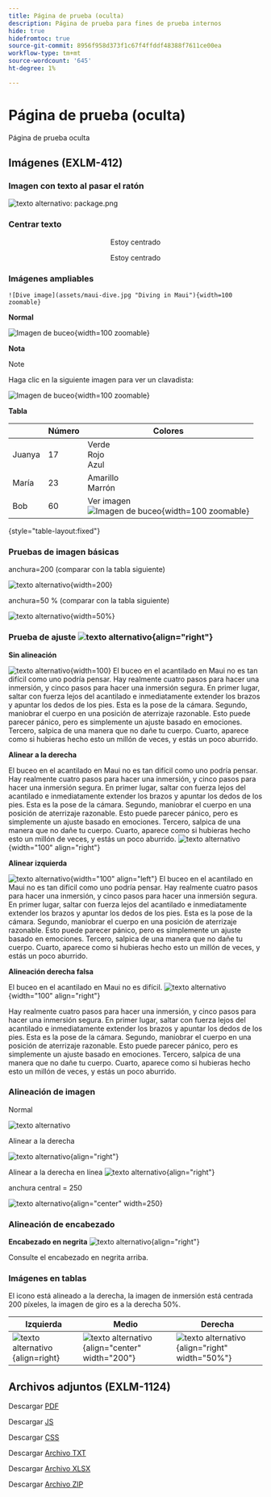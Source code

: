 ```yaml
---
title: Página de prueba (oculta)
description: Página de prueba para fines de prueba internos
hide: true
hidefromtoc: true
source-git-commit: 8956f958d373f1c67f4ffddf48388f7611ce00ea
workflow-type: tm+mt
source-wordcount: '645'
ht-degree: 1%

---
```


# Página de prueba (oculta)

Página de prueba oculta

## Imágenes (EXLM-412)

### Imagen con texto al pasar el ratón

![texto alternativo: package.png](assets/package.png "Texto de desplazamiento: esto es package.png")

### Centrar texto

<p align="center">Estoy centrado</p>

<center>Estoy centrado</center>

### Imágenes ampliables

`![Dive image](assets/maui-dive.jpg "Diving in Maui"){width=100 zoomable}`

**Normal**

![Imagen de buceo](assets/maui-dive.jpg "Buceo en Maui"){width=100 zoomable}

**Nota**

>[!NOTE]
>
>Haga clic en la siguiente imagen para ver un clavadista:
>
>![Imagen de buceo](assets/maui-dive.jpg "Buceo en Maui"){width=100 zoomable}

**Tabla**

|  | Número | Colores |
|---|---|---|
| Juanya | 17 | Verde<br>Rojo<br>Azul |
| María | 23 | Amarillo<br>Marrón |
| Bob | 60 | Ver imagen<br>![Imagen de buceo](assets/maui-dive.jpg "Buceo en Maui"){width=100 zoomable} |

{style="table-layout:fixed"}

### Pruebas de imagen básicas

anchura=200 (comparar con la tabla siguiente)

![texto alternativo](assets/maui-dive.jpg "anchura = 200"){width=200}

anchura=50 % (comparar con la tabla siguiente)

![texto alternativo](assets/maui-flip.jpg "anchura = 50 %"){width=50%}

### Prueba de ajuste ![texto alternativo](assets/package.png "alineado a la derecha"){align="right"}

**Sin alineación**

![texto alternativo](assets/maui-dive.jpg "anchura = 100"){width=100} El buceo en el acantilado en Maui no es tan difícil como uno podría pensar. Hay realmente cuatro pasos para hacer una inmersión, y cinco pasos para hacer una inmersión segura. En primer lugar, saltar con fuerza lejos del acantilado e inmediatamente extender los brazos y apuntar los dedos de los pies. Esta es la pose de la cámara. Segundo, maniobrar el cuerpo en una posición de aterrizaje razonable. Esto puede parecer pánico, pero es simplemente un ajuste basado en emociones. Tercero, salpica de una manera que no dañe tu cuerpo. Cuarto, aparece como si hubieras hecho esto un millón de veces, y estás un poco aburrido.

**Alinear a la derecha**

El buceo en el acantilado en Maui no es tan difícil como uno podría pensar. Hay realmente cuatro pasos para hacer una inmersión, y cinco pasos para hacer una inmersión segura. En primer lugar, saltar con fuerza lejos del acantilado e inmediatamente extender los brazos y apuntar los dedos de los pies. Esta es la pose de la cámara. Segundo, maniobrar el cuerpo en una posición de aterrizaje razonable. Esto puede parecer pánico, pero es simplemente un ajuste basado en emociones. Tercero, salpica de una manera que no dañe tu cuerpo. Cuarto, aparece como si hubieras hecho esto un millón de veces, y estás un poco aburrido. ![texto alternativo](assets/maui-dive.jpg "100 de anchura alineada a la derecha"){width="100" align="right"}

**Alinear izquierda**

![texto alternativo](assets/maui-dive.jpg "Alineación izquierda de 100 anchuras"){width="100" align="left"} El buceo en el acantilado en Maui no es tan difícil como uno podría pensar. Hay realmente cuatro pasos para hacer una inmersión, y cinco pasos para hacer una inmersión segura. En primer lugar, saltar con fuerza lejos del acantilado e inmediatamente extender los brazos y apuntar los dedos de los pies. Esta es la pose de la cámara. Segundo, maniobrar el cuerpo en una posición de aterrizaje razonable. Esto puede parecer pánico, pero es simplemente un ajuste basado en emociones. Tercero, salpica de una manera que no dañe tu cuerpo. Cuarto, aparece como si hubieras hecho esto un millón de veces, y estás un poco aburrido.

**Alineación derecha falsa**

El buceo en el acantilado en Maui no es difícil. ![texto alternativo](assets/maui-dive.jpg "100 de anchura alineada a la derecha"){width="100" align="right"}

Hay realmente cuatro pasos para hacer una inmersión, y cinco pasos para hacer una inmersión segura. En primer lugar, saltar con fuerza lejos del acantilado e inmediatamente extender los brazos y apuntar los dedos de los pies. Esta es la pose de la cámara. Segundo, maniobrar el cuerpo en una posición de aterrizaje razonable. Esto puede parecer pánico, pero es simplemente un ajuste basado en emociones. Tercero, salpica de una manera que no dañe tu cuerpo. Cuarto, aparece como si hubieras hecho esto un millón de veces, y estás un poco aburrido.


### Alineación de imagen

Normal

![texto alternativo](assets/package.png "texto de desplazamiento del icono")

Alinear a la derecha

![texto alternativo](assets/package.png "align=right"){align="right"}

Alinear a la derecha en línea ![texto alternativo](assets/package.png "align=right"){align="right"}

anchura central = 250

![texto alternativo](assets/maui-dive.jpg "align=center"){align=&quot;center&quot; width=250}

### Alineación de encabezado

**Encabezado en negrita** ![texto alternativo](assets/package.png "align=right"){align="right"}

Consulte el encabezado en negrita arriba.

### Imágenes en tablas

El icono está alineado a la derecha, la imagen de inmersión está centrada 200 píxeles, la imagen de giro es a la derecha 50%.

| <center>Izquierda | Medio | Derecha</center> |
|---|---|---|
| ![texto alternativo](assets/package.png "align=right"){align=right} | ![texto alternativo](assets/maui-dive.jpg "align=center width=200"){align="center" width="200"} | ![texto alternativo](assets/maui-flip.jpg "align=right width=50%"){align="right" width="50%"} |

## Archivos adjuntos (EXLM-1124)

Descargar [PDF](/help/data-sheets/assets/BusinessSupportDatasheet.pdf)

Descargar [JS](assets/main.js)

Descargar [CSS](assets/main.css)

Descargar [Archivo TXT](assets/dots.txt)

Descargar [Archivo XLSX](assets/4-module_version.xlsx)

Descargar [Archivo ZIP](assets/2-Factor-Authentication-DataSource-and-FDM.zip)
